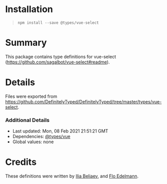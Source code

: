 # Installation
> `npm install --save @types/vue-select`

# Summary
This package contains type definitions for vue-select (https://github.com/sagalbot/vue-select#readme).

# Details
Files were exported from https://github.com/DefinitelyTyped/DefinitelyTyped/tree/master/types/vue-select.

### Additional Details
 * Last updated: Mon, 08 Feb 2021 21:51:21 GMT
 * Dependencies: [@types/vue](https://npmjs.com/package/@types/vue)
 * Global values: none

# Credits
These definitions were written by [Ilia Beliaev](https://github.com/silh), and [Flo Edelmann](https://github.com/FloEdelmann).

